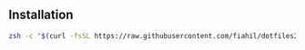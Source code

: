 ## Installation

```sh
zsh -c "$(curl -fsSL https://raw.githubusercontent.com/fiahil/dotfiles2/master/dotfiles2/install.sh)"
```

